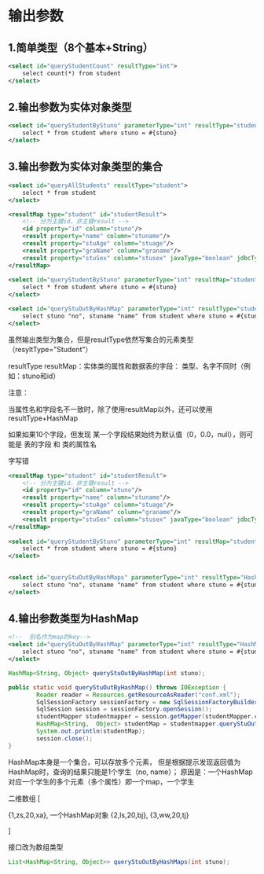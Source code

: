 # 输出参数

## 1.简单类型（8个基本+String）

```xml
<select id="queryStudentCount" resultType="int">
	select count(*) from student
</select>
```

## 2.输出参数为实体对象类型

```xml
<select id="queryStudentByStuno" parameterType="int" resultType="student">
	select * from student where stuno = #{stuno}
</select>	
```

## 3.输出参数为实体对象类型的集合

```xml
<select id="queryAllStudents" resultType="student">
	select * from student
</select>
```

```xml
<resultMap type="student" id="studentResult">
	<!-- 分为主键id，非主键result -->
	<id property="id" column="stuno"/>
	<result property="name" column="stuname"/>
	<result property="stuAge" column="stuage"/>
	<result property="graName" column="graname"/>
	<result property="stuSex" column="stusex" javaType="boolean" jdbcType="INTEGER"/>
</resultMap>
	
<select id="queryStudentByStuno" parameterType="int" resultMap="studentResult">
	select * from student where stuno = #{stuno}
</select>
```

```xml
<select id="queryStuOutByHashMap" parameterType="int" resultType="student">
	select stuno "no", stuname "name" from student where stuno = #{stuno}
</select>
```

虽然输出类型为集合，但是resultType依然写集合的元素类型（resyltType="Student"）

resultType
resultMap：实体类的属性和数据表的字段： 类型、名字不同时（例如：stuno和id）

注意：

当属性名和字段名不一致时，除了使用resultMap以外，还可以使用resultType+HashMap

如果如果10个字段，但发现 某一个字段结果始终为默认值（0，0.0，null），则可能是 表的字段  和 类的属性名

字写错

```xml
<resultMap type="student" id="studentResult">
	<!-- 分为主键id，非主键result -->
	<id property="id" column="stuno"/>
	<result property="name" column="stuname"/>
	<result property="stuAge" column="stuage"/>
	<result property="graName" column="graname"/>
	<result property="stuSex" column="stusex" javaType="boolean" jdbcType="INTEGER"/>
</resultMap>
	
<select id="queryStudentByStuno" parameterType="int" resultMap="studentResult">
	select * from student where stuno = #{stuno}
</select>

	
<select id="queryStuOutByHashMaps" parameterType="int" resultType="HashMap">
	select stuno "no", stuname "name" from student where stuno = #{stuno}
</select>
```

## 4.输出参数类型为HashMap

```xml
<!--  别名作为map的key-->
<select id="queryStuOutByHashMap" parameterType="int" resultType="HashMap">
	select stuno "no", stuname "name" from student where stuno = #{stuno}
</select>
```

```java
HashMap<String, Object> queryStuOutByHashMap(int stuno);
```

```java
public static void queryStuOutByHashMap() throws IOException {
		Reader reader = Resources.getResourceAsReader("conf.xml");
		SqlSessionFactory sessionFactory = new SqlSessionFactoryBuilder().build(reader);
		SqlSession session = sessionFactory.openSession();
		studentMapper studentmapper = session.getMapper(studentMapper.class);
		HashMap<String,  Object> studentMap = studentmapper.queryStuOutByHashMap(5);
		System.out.println(studentMap);
		session.close();
}
```

HashMap本身是一个集合，可以存放多个元素，
但是根据提示发现返回值为HashMap时，查询的结果只能是1个学生（no, name）；
原因是：一个HashMap对应一个学生的多个元素（多个属性）即一个map，一个学生

二维数组
[

{1,zs,20,xa},  一个HashMap对象
{2,ls,20,bj}, 
{3,ww,20,tj}

]

接口改为数组类型

```java
List<HashMap<String, Object>> queryStuOutByHashMaps(int stuno);
```

